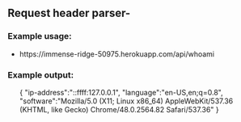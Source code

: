 <h2>Request header parser-</h2>
<h3>Example usage:</h3>
<ul>
<li>https://immense-ridge-50975.herokuapp.com/api/whoami</li>
</ul>
<h3>Example output:</h3>
<ul>
    {
	"ip-address":"::ffff:127.0.0.1",
	"language":"en-US,en;q=0.8",
	"software":"Mozilla/5.0 (X11; Linux x86_64) AppleWebKit/537.36 (KHTML, like Gecko) Chrome/48.0.2564.82 Safari/537.36"
    }
</ul>

